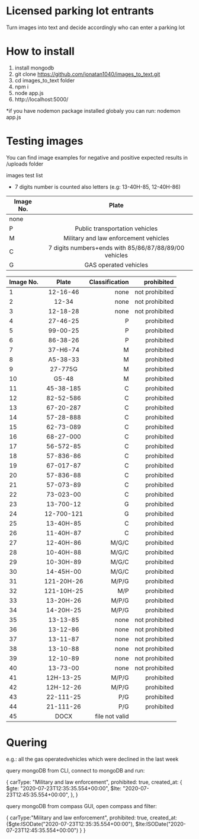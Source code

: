 # Licensed parking lot entrants

Turn images into text and decide accordingly who can enter a parking lot

# How to install

1. install mongodb
2. git clone https://github.com/jonatan1040/images_to_text.git
3. cd images_to_text folder
4. npm i
5. node app.js
6. http://localhost:5000/

\*if you have nodemon package installed globaly you can run:
nodemon app.js

# Testing images

You can find image examples for negative and positive expected results in /uploads folder

images test list 

* 7 digits number is counted also letters (e.g: 13-40H-85, 12-40H-86)

| Image No.        | Plate           |
| ------------- |:-------------:|
|none|
|P  |Public transportation vehicles|
|M  |Military and law enforcement vehicles|
|C  |7 digits numbers+ends with 85/86/87/88/89/00 vehicles|
|G  |GAS operated vehicles|

| Image No.        | Plate           | Classification  |prohibited|
| ------------- |:-------------:| -----:|-----:|
|1		|12-16-46		|none		        |not prohibited|
|2		|12-34			|none		        |not prohibited|
|3		|12-18-28		|none		       | not prohibited|
|4		|27-46-25		|P			|prohibited|
|5		|99-00-25		|P			|prohibited|
|6		|86-38-26		|P			|prohibited|
|7		|37-H6-74		|M			|prohibited|
|8		|A5-38-33		|M			|prohibited|
|9		|27-775G	        |M			|prohibited|
|10		|G5-48			|M			|prohibited|	
|11		|45-38-185		|C			|prohibited|
|12		|82-52-586		|C			|prohibited|
|13		|67-20-287		|C			|prohibited|
|14		|57-28-888		|C			|prohibited|
|15		|62-73-089		|C			|prohibited|
|16		|68-27-000		|C			|prohibited|
|17		|56-572-85		|C			|prohibited|
|18		|57-836-86		|C			|prohibited|
|19		|67-017-87		|C			|prohibited|
|20		|57-836-88		|C			|prohibited|
|21		|57-073-89		|C			|prohibited|
|22		|73-023-00		|C			|prohibited|
|23		|13-700-12		|G			|prohibited|
|24		|12-700-121		|G			|prohibited|
|25		|13-40H-85		|C			|prohibited|
|26		|11-40H-87		|C			|prohibited|
|27		|12-40H-86		|M/G/C		       | prohibited|
|28		|10-40H-88		|M/G/C		        |prohibited|
|29		|10-30H-89		|M/G/C		       | prohibited|
|30		|14-45H-00		|M/G/C		       | prohibited|
|31		|121-20H-26		|M/P/G		        |prohibited|
|32		|121-10H-25		|M/P			|prohibited|
|33		|13-20H-26		|M/P/G		       | prohibited|
|34		|14-20H-25		|M/P/G		       | prohibited|
|35		|13-13-85		|none		        |not prohibited|
|36		|13-12-86		|none		        |not prohibited|
|37		|13-11-87		|none		        |not prohibited|
|38		|13-10-88		|none		       | not prohibited|
|39		|12-10-89		|none		       | not prohibited|
|40		|13-73-00		|none		        |not prohibited|
|41		|12H-13-25		|M/P/G		       | prohibited|
|42		|12H-12-26		|M/P/G		       | prohibited|
|43		|22-111-25		|P/G			|prohibited|
|44		|21-111-26		|P/G			|prohibited|
|45		|DOCX			|file not valid|


# Quering

e.g.:
all the gas operatedvehicles which were declined in the last week

query mongoDB from CLI, connect to mongoDB and run:

{
carType: "Military and law enforcement",
prohibited: true,
created_at: {
$gte: "2020-07-23T12:35:35.554+00:00",
        $lte: "2020-07-23T12:45:35.554+00:00",
},
}

query mongoDB from compass GUI, open compass and filter:

{
carType:"Military and law enforcement",
prohibited: true,
created_at:{$gte:ISODate("2020-07-23T12:35:35.554+00:00"),
                $lte:ISODate("2020-07-23T12:45:35.554+00:00")
}
}
